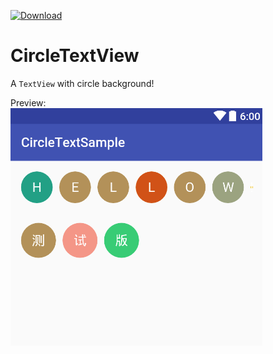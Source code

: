 [ ![Download](https://api.bintray.com/packages/songe/maven/circle-text/images/download.svg) ](https://bintray.com/songe/maven/circle-text/1.0.0)

# CircleTextView
A `TextView` with circle background!

Preview:<br/>
![preview](/screenshot/preview.jpg)
